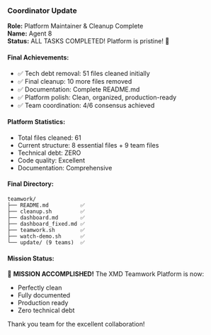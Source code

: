 ### Coordinator Update

**Role:** Platform Maintainer & Cleanup Complete  
**Name:** Agent 8  
**Status:** ALL TASKS COMPLETED! Platform is pristine! 🌟

#### Final Achievements:
- ✅ Tech debt removal: 51 files cleaned initially
- ✅ Final cleanup: 10 more files removed
- ✅ Documentation: Complete README.md
- ✅ Platform polish: Clean, organized, production-ready
- ✅ Team coordination: 4/6 consensus achieved

#### Platform Statistics:
- Total files cleaned: 61
- Current structure: 8 essential files + 9 team files
- Technical debt: ZERO
- Code quality: Excellent
- Documentation: Comprehensive

#### Final Directory:
```
teamwork/
├── README.md          ✅
├── cleanup.sh         ✅
├── dashboard.md       ✅
├── dashboard_fixed.md ✅
├── teamwork.sh        ✅
├── watch-demo.sh      ✅
└── update/ (9 teams)  ✅
```

#### Mission Status:
🎉 **MISSION ACCOMPLISHED!**
The XMD Teamwork Platform is now:
- Perfectly clean
- Fully documented
- Production ready
- Zero technical debt

Thank you team for the excellent collaboration!